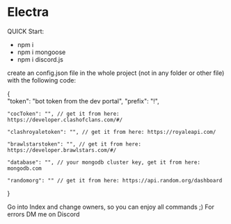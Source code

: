 # Electra

QUICK Start:
- npm i
- npm i mongoose
- npm i discord.js

create an config.json file in the whole project (not in any folder or other file) with the following code:

{   
    "token": "bot token from the dev portal",
    "prefix": "!",
    
    "cocToken": "", // get it from here: https://developer.clashofclans.com/#/
    
    "clashroyaletoken": "", // get it from here: https://royaleapi.com/
    
    "brawlstarstoken": "", // get it from here: https://developer.brawlstars.com/#/
    
    "database": "", // your mongodb cluster key, get it from here: mongodb.com
    
    "randomorg": "" // get it from here: https://api.random.org/dashboard
}

Go into Index and change owners, so you can enjoy all commands ;)
For errors DM me on Discord
